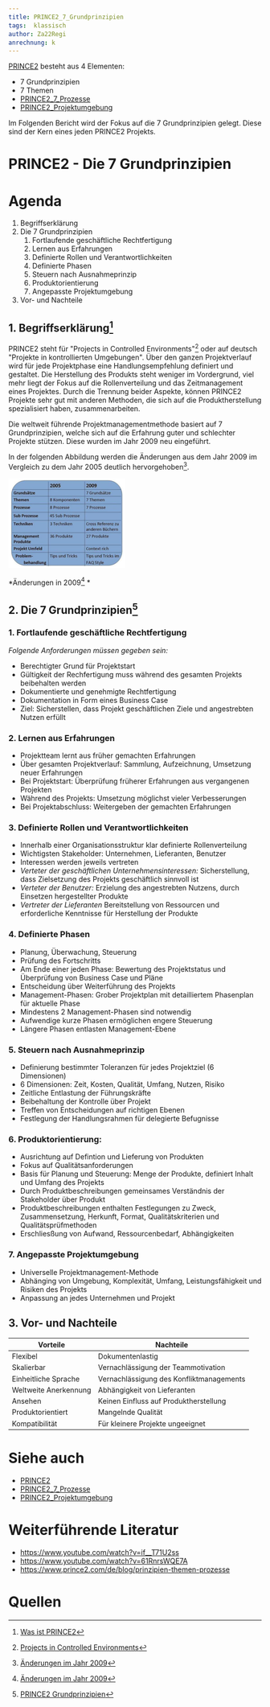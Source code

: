 ```yaml
---
title: PRINCE2_7_Grundprinzipien
tags:  klassisch
author: Za22Regi
anrechnung: k 
---
```



[PRINCE2](PRINCE2.md) besteht aus 4 Elementen: 
- 7 Grundprinzipien
- 7 Themen
- [PRINCE2_7_Prozesse](PRINCE2_7_Prozesse.md)
- [PRINCE2_Projektumgebung](PRINCE2_Projektumgebung.md)

Im Folgenden Bericht wird der Fokus auf die 7 Grundprinzipien gelegt. Diese sind der Kern eines jeden PRINCE2 Projekts.


# PRINCE2 - Die 7 Grundprinzipien


# Agenda

1. Begriffserklärung
2. Die 7 Grundprinzipien    
   1. Fortlaufende geschäftliche Rechtfertigung
   2. Lernen aus Erfahrungen
   3. Definierte Rollen und Verantwortlichkeiten
   4. Definierte Phasen 
   5. Steuern nach Ausnahmeprinzip
   6. Produktorientierung
   7. Angepasste Projektumgebung       
3. Vor- und Nachteile

## 1. Begriffserklärung[^1]
PRINCE2 steht für "Projects in Controlled Environments"[^2] oder auf deutsch "Projekte in kontrollierten Umgebungen". Über den ganzen Projektverlauf wird für jede Projektphase eine Handlungsempfehlung definiert und gestaltet. Die Herstellung des Produkts steht weniger im Vordergrund, viel mehr liegt der Fokus auf die Rollenverteilung und das Zeitmanagement eines Projektes. Durch die Trennung beider Aspekte, können PRINCE2 Projekte sehr gut mit anderen Methoden, die sich auf die Produktherstellung spezialisiert haben, zusammenarbeiten. 

Die weltweit führende Projektmanagementmethode basiert auf 7 Grundprinzipien, welche sich auf die Erfahrung guter und schlechter Projekte stützen. Diese wurden im Jahr 2009 neu eingeführt. 

In der folgenden Abbildung werden die Änderungen aus dem Jahr 2009 im Vergleich zu dem Jahr 2005 deutlich hervorgehoben[^3]. 

<img width="232" alt="PRINCE2" src="PRINCE2_7_Grundprinzipien/PRINCE2.PNG">

*Änderungen in 2009[^3] *


## 2. Die 7 Grundprinzipien[^4]


### 1. Fortlaufende geschäftliche Rechtfertigung   
   *Folgende Anforderungen müssen gegeben sein:* 
   - Berechtigter Grund für Projektstart 
   - Gültigkeit der Rechfertigung muss während des gesamten Projekts beibehalten werden
   - Dokumentierte und genehmigte Rechtfertigung
   - Dokumentation in Form eines Business Case
   - Ziel: Sicherstellen, dass Projekt geschäftlichen Ziele und angestrebten Nutzen erfüllt 
   
### 2. Lernen aus Erfahrungen
   - Projektteam lernt aus früher gemachten Erfahrungen 
   - Über gesamten Projektverlauf: Sammlung, Aufzeichnung, Umsetzung neuer Erfahrungen 
   - Bei Projektstart: Überprüfung früherer Erfahrungen aus vergangenen Projekten
   - Während des Projekts: Umsetzung möglichst vieler Verbesserungen
   - Bei Projektabschluss: Weitergeben der gemachten Erfahrungen
   
### 3. Definierte Rollen und Verantwortlichkeiten
   - Innerhalb einer Organisationsstruktur klar definierte Rollenverteilung 
   - Wichtigsten Stakeholder: Unternehmen, Lieferanten, Benutzer
   - Interessen werden jeweils vertreten 
   - *Verteter der geschäftlichen Unternehmensinteressen:* Sicherstellung, dass Zielsetzung des Projekts geschäftlich sinnvoll ist
   - *Verteter der Benutzer:* Erzielung des angestrebten Nutzens, durch Einsetzen hergestellter Produkte 
   - *Vertreter der Lieferanten* Bereitstellung von Ressourcen und erforderliche Kenntnisse für Herstellung der Produkte 
   
### 4. Definierte Phasen 
   - Planung, Überwachung, Steuerung    
   - Prüfung des Fortschritts 
   - Am Ende einer jeden Phase: Bewertung des Projektstatus und Überprüfung von Business Case und Pläne
   - Entscheidung über Weiterführung des Projekts  
   - Management-Phasen: Grober Projektplan mit detailliertem Phasenplan für aktuelle Phase
   - Mindestens 2 Management-Phasen sind notwendig
   - Aufwendige kurze Phasen ermöglichen engere Steuerung
   - Längere Phasen entlasten Management-Ebene 
   
### 5. Steuern nach Ausnahmeprinzip
   - Definierung bestimmter Toleranzen für jedes Projektziel (6 Dimensionen)
   - 6 Dimensionen: Zeit, Kosten, Qualität, Umfang, Nutzen, Risiko
   - Zeitliche Entlastung der Führungskräfte
   - Beibehaltung der Kontrolle über Projekt 
   - Treffen von Entscheidungen auf richtigen Ebenen 
   - Festlegung der Handlungsrahmen für delegierte Befugnisse 
         
### 6. Produktorientierung: 
   - Ausrichtung auf Defintion und Lieferung von Produkten 
   - Fokus auf Qualitätsanforderungen    
   - Basis für Planung und Steuerung: Menge der Produkte, definiert Inhalt und Umfang des Projekts
   - Durch Produktbeschreibungen gemeinsames Verständnis der Stakeholder über Produkt 
   - Produktbeschreibungen enthalten Festlegungen zu Zweck, Zusammensetzung, Herkunft, Format, Qualitätskriterien und Qualitätsprüfmethoden
   - Erschliesßung von Aufwand, Ressourcenbedarf, Abhängigkeiten
   
### 7. Angepasste Projektumgebung
   - Universelle Projektmanagement-Methode
   - Abhänging von Umgebung, Komplexität, Umfang, Leistungsfähigkeit und Risiken des Projekts
   - Anpassung an jedes Unternehmen und Projekt 
   
   


## 3. Vor- und Nachteile


| Vorteile                | Nachteile     |
| -------------           | ------------- |
| Flexibel                | Dokumentenlastig |
| Skalierbar              | Vernachlässigung der Teammotivation
| Einheitliche Sprache    | Vernachlässigung des Konfliktmanagements  |
| Weltweite Anerkennung   | Abhängigkeit von Lieferanten |
| Ansehen                 | Keinen Einfluss auf Produktherstellung  |
| Produktorientiert       | Mangelnde Qualität |
| Kompatibilität          | Für kleinere Projekte ungeeignet  |






# Siehe auch

* [PRINCE2](PRINCE2.md)
* [PRINCE2_7_Prozesse](PRINCE2_7_Prozesse.md)
* [PRINCE2_Projektumgebung](PRINCE2_Projektumgebung.md)

# Weiterführende Literatur

* https://www.youtube.com/watch?v=if__T71U2ss
* https://www.youtube.com/watch?v=61RnrsWQE7A
* https://www.prince2.com/de/blog/prinzipien-themen-prozesse

# Quellen

[^1]: [Was ist PRINCE2](https://www.tiba-business-school.de/prince2-methode-vorteile/)
[^2]: [Projects in Controlled Environments](https://en.wikipedia.org/wiki/PRINCE2)
[^3]: [Änderungen im Jahr 2009](PRINCE2_7_Grundprinzipien/PRINCE2.PNG)
[^4]: [PRINCE2 Grundprinzipien](https://dieprojektmanager.com/prince2-7-grundprinzipien-themen-prozesse/#Die_7_Grundprinzipien_von_PRINCE2)

